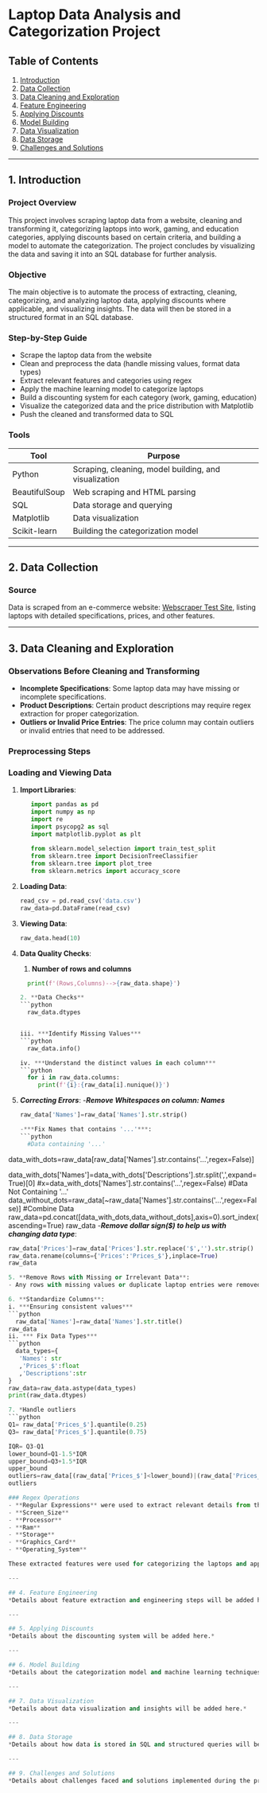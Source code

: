 # Laptop Data Analysis and Categorization Project

## Table of Contents
1. [Introduction](#introduction)
2. [Data Collection](#data-collection)
3. [Data Cleaning and Exploration](#data-cleaning-and-exploration)
4. [Feature Engineering](#feature-engineering)
5. [Applying Discounts](#applying-discounts)
6. [Model Building](#model-building)
7. [Data Visualization](#data-visualization)
8. [Data Storage](#data-storage)
9. [Challenges and Solutions](#challenges-and-solutions)

---

## 1. Introduction

### Project Overview
This project involves scraping laptop data from a website, cleaning and transforming it, categorizing laptops into work, gaming, and education categories, applying discounts based on certain criteria, and building a model to automate the categorization. The project concludes by visualizing the data and saving it into an SQL database for further analysis.

### Objective
The main objective is to automate the process of extracting, cleaning, categorizing, and analyzing laptop data, applying discounts where applicable, and visualizing insights. The data will then be stored in a structured format in an SQL database.

### Step-by-Step Guide
- Scrape the laptop data from the website
- Clean and preprocess the data (handle missing values, format data types)
- Extract relevant features and categories using regex
- Apply the machine learning model to categorize laptops
- Build a discounting system for each category (work, gaming, education)
- Visualize the categorized data and the price distribution with Matplotlib
- Push the cleaned and transformed data to SQL

### Tools

| Tool          | Purpose                                     |
|---------------|---------------------------------------------|
| Python        | Scraping, cleaning, model building, and visualization |
| BeautifulSoup | Web scraping and HTML parsing               |
| SQL           | Data storage and querying                   |
| Matplotlib    | Data visualization                          |
| Scikit-learn  | Building the categorization model           |

---

## 2. Data Collection

### Source
Data is scraped from an e-commerce website: [Webscraper Test Site](https://webscraper.io/test-sites), listing laptops with detailed specifications, prices, and other features.

---


## 3. Data Cleaning and Exploration

### Observations Before Cleaning and Transforming
- **Incomplete Specifications**: Some laptop data may have missing or incomplete specifications.
- **Product Descriptions**: Certain product descriptions may require regex extraction for proper categorization.
- **Outliers or Invalid Price Entries**: The price column may contain outliers or invalid entries that need to be addressed.

### Preprocessing Steps
### Loading and Viewing Data
1. **Import Libraries**:
   
   ```python
      import pandas as pd
      import numpy as np
      import re
      import psycopg2 as sql
      import matplotlib.pyplot as plt
      
      from sklearn.model_selection import train_test_split
      from sklearn.tree import DecisionTreeClassifier
      from sklearn.tree import plot_tree
      from sklearn.metrics import accuracy_score
   
2. **Loading Data**:
   ```python
   read_csv = pd.read_csv('data.csv')
   raw_data=pd.DataFrame(read_csv)

3. **Viewing Data**:
   ```python
   raw_data.head(10)


4. **Data Quality Checks**:

   1. **Number of rows and columns**
   
   ```python
     print(f'(Rows,Columns)-->{raw_data.shape}')

   2. **Data Checks**
   ```python
     raw_data.dtypes

   
   iii. ***Identify Missing Values***
   ```python
     raw_data.info()

   iv. ***Understand the distinct values in each column***
   ```python
     for i in raw_data.columns:
        print(f'{i}:{raw_data[i].nunique()}')
   
4. ***Correcting Errors***:
   -***Remove Whitespaces on column: Names***
   ```python
   raw_data['Names']=raw_data['Names'].str.strip()
   
   -***Fix Names that contains '...'***:
   ```python
     #Data containing '...'
  data_with_dots=raw_data[raw_data['Names'].str.contains('...',regex=False)]
  
  data_with_dots['Names']=data_with_dots['Descriptions'].str.split(',',expand=True)[0]
  #x=data_with_dots['Names'].str.contains('...',regex=False)
  #Data Not Containing '...'
  data_without_dots=raw_data[~raw_data['Names'].str.contains('...',regex=False)]
  #Combine Data
  raw_data=pd.concat([data_with_dots,data_without_dots],axis=0).sort_index(ascending=True)
  raw_data
   -***Remove dollar sign($) to help us with changing data type***:
   ```python
   raw_data['Prices']=raw_data['Prices'].str.replace('$','').str.strip()
  raw_data.rename(columns={'Prices':'Prices_$'},inplace=True)
  raw_data

5. **Remove Rows with Missing or Irrelevant Data**: 
   - Any rows with missing values or duplicate laptop entries were removed to ensure clean and accurate data.

6. **Standardize Columns**:
   i. ***Ensuring consistent values***
   ```python
     raw_data['Names']=raw_data['Names'].str.title()
   raw_data
   ii. *** Fix Data Types***
   ```python
     data_types={
      'Names': str
      ,'Prices_$':float
      ,'Descriptions':str
  }
  raw_data=raw_data.astype(data_types)
  print(raw_data.dtypes)

7. *Handle outliers
 ```python
  Q1= raw_data['Prices_$'].quantile(0.25)
  Q3= raw_data['Prices_$'].quantile(0.75)
  
  IQR= Q3-Q1
  lower_bound=Q1-1.5*IQR
  upper_bound=Q3+1.5*IQR
  upper_bound
  outliers=raw_data[(raw_data['Prices_$']<lower_bound)|(raw_data['Prices_$']>upper_bound)]
  outliers

### Regex Operations
- **Regular Expressions** were used to extract relevant details from the "Descriptions" column. The extracted details include:
  - **Screen_Size**
  - **Processor**
  - **Ram**
  - **Storage**
  - **Graphics_Card**
  - **Operating_System**

These extracted features were used for categorizing the laptops and applying further analysis.

---

## 4. Feature Engineering
*Details about feature extraction and engineering steps will be added here.*

---

## 5. Applying Discounts
*Details about the discounting system will be added here.*

---

## 6. Model Building
*Details about the categorization model and machine learning techniques used will be added here.*

---

## 7. Data Visualization
*Details about data visualization and insights will be added here.*

---

## 8. Data Storage
*Details about how data is stored in SQL and structured queries will be added here.*

---

## 9. Challenges and Solutions
*Details about challenges faced and solutions implemented during the project will be added here.*

